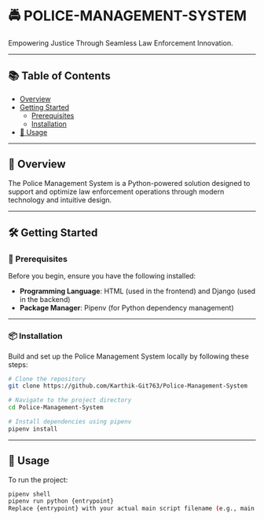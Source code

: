 # 🚔 POLICE-MANAGEMENT-SYSTEM

Empowering Justice Through Seamless Law Enforcement Innovation.

---

## 📚 Table of Contents
- [Overview](#overview)
- [Getting Started](#🛠️-getting-started)
  - [Prerequisites](#prerequisites)
  - [Installation](#installation)
- [🚀 Usage](#usage)

---

## 🧐 Overview

The Police Management System is a Python-powered solution designed to support and optimize law enforcement operations through modern technology and intuitive design.

---

## 🛠️ Getting Started

### 🔧 Prerequisites

Before you begin, ensure you have the following installed:

- **Programming Language**: HTML (used in the frontend) and Django (used in the backend)
- **Package Manager**: Pipenv (for Python dependency management)

---

### 📦 Installation

Build and set up the Police Management System locally by following these steps:

```bash
# Clone the repository
git clone https://github.com/Karthik-Git763/Police-Management-System

# Navigate to the project directory
cd Police-Management-System

# Install dependencies using pipenv
pipenv install
```
---
## 🚀 Usage
To run the project:

```bash
pipenv shell
pipenv run python {entrypoint}
Replace {entrypoint} with your actual main script filename (e.g., main.py or app.py).
```
